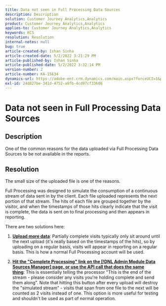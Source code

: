 ```yaml
---
title: Data not seen in Full Processing Data Sources
description: Description
solution: Customer Journey Analytics,Analytics
product: Customer Journey Analytics,Analytics
applies-to: Customer Journey Analytics,Analytics
keywords: KCS
resolution: Resolution
internal-notes: null
bug: true
article-created-by: Ishan Sinha
article-created-date: 5/2/2022 3:21:29 PM
article-published-by: Ishan Sinha
article-published-date: 5/2/2022 3:32:14 PM
version-number: 2
article-number: KA-15634
dynamics-url: https://adobe-ent.crm.dynamics.com/main.aspx?forceUCI=1&pagetype=entityrecord&etn=knowledgearticle&id=a08c6085-2bca-ec11-a7b5-6045bd00dca1
exl-id: 24d827be-341d-4752-a8fb-4cd97cf33608
---
```

# Data not seen in Full Processing Data Sources

## Description


One of the common reasons for the data uploaded via Full Processing Data Sources to be not available in the reports.


## Resolution


The small size of the uploaded file is one of the reasons.

Full Processing was designed to simulate the consumption of a continuous stream of data sent in by the client. Each file uploaded represents the next portion of that stream. The hits of each file are grouped together by the visitor, and when the timestamps of those hits clearly indicate that the visit is complete, the data is sent on to final processing and then appears in reporting.

There are two solutions here:

1. <u><b>Upload more data</b></u>: Partially complete visits typically only sit around until the next upload (it's really based on the timestamps of the hits), so by uploading on a regular basis, visits will appear in reporting on a regular basis. This is how a normal Full Processing account will be used.

2. <u><b>Hit the "Complete Processing" link on the [!DNL Admin Module Data Sources Manager] page, or use the API call that does the same thing</b></u>: This is essentially telling the processor "This is the end of the stream - please consider any visits you're holding complete and send them along". Note that hitting this button after every upload will destroy the "simulated stream" - visits that span from one file to the next will be counted as 2 visits instead of one. This option is more useful for testing and shouldn't be used as part of normal operation.

